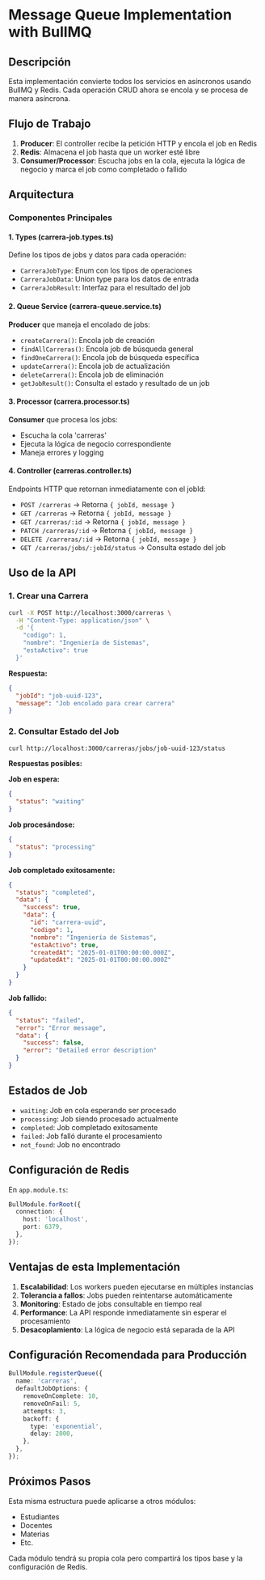# Message Queue Implementation with BullMQ

## Descripción

Esta implementación convierte todos los servicios en asíncronos usando BullMQ y Redis. Cada operación CRUD ahora se encola y se procesa de manera asíncrona.

## Flujo de Trabajo

1. **Producer**: El controller recibe la petición HTTP y encola el job en Redis
2. **Redis**: Almacena el job hasta que un worker esté libre
3. **Consumer/Processor**: Escucha jobs en la cola, ejecuta la lógica de negocio y marca el job como completado o fallido

## Arquitectura

### Componentes Principales

#### 1. Types (carrera-job.types.ts)

Define los tipos de jobs y datos para cada operación:

- `CarreraJobType`: Enum con los tipos de operaciones
- `CarreraJobData`: Union type para los datos de entrada
- `CarreraJobResult`: Interfaz para el resultado del job

#### 2. Queue Service (carrera-queue.service.ts)

**Producer** que maneja el encolado de jobs:

- `createCarrera()`: Encola job de creación
- `findAllCarreras()`: Encola job de búsqueda general
- `findOneCarrera()`: Encola job de búsqueda específica
- `updateCarrera()`: Encola job de actualización
- `deleteCarrera()`: Encola job de eliminación
- `getJobResult()`: Consulta el estado y resultado de un job

#### 3. Processor (carrera.processor.ts)

**Consumer** que procesa los jobs:

- Escucha la cola 'carreras'
- Ejecuta la lógica de negocio correspondiente
- Maneja errores y logging

#### 4. Controller (carreras.controller.ts)

Endpoints HTTP que retornan inmediatamente con el jobId:

- `POST /carreras` → Retorna `{ jobId, message }`
- `GET /carreras` → Retorna `{ jobId, message }`
- `GET /carreras/:id` → Retorna `{ jobId, message }`
- `PATCH /carreras/:id` → Retorna `{ jobId, message }`
- `DELETE /carreras/:id` → Retorna `{ jobId, message }`
- `GET /carreras/jobs/:jobId/status` → Consulta estado del job

## Uso de la API

### 1. Crear una Carrera

```bash
curl -X POST http://localhost:3000/carreras \
  -H "Content-Type: application/json" \
  -d '{
    "codigo": 1,
    "nombre": "Ingeniería de Sistemas",
    "estaActivo": true
  }'
```

**Respuesta:**

```json
{
  "jobId": "job-uuid-123",
  "message": "Job encolado para crear carrera"
}
```

### 2. Consultar Estado del Job

```bash
curl http://localhost:3000/carreras/jobs/job-uuid-123/status
```

**Respuestas posibles:**

**Job en espera:**

```json
{
  "status": "waiting"
}
```

**Job procesándose:**

```json
{
  "status": "processing"
}
```

**Job completado exitosamente:**

```json
{
  "status": "completed",
  "data": {
    "success": true,
    "data": {
      "id": "carrera-uuid",
      "codigo": 1,
      "nombre": "Ingeniería de Sistemas",
      "estaActivo": true,
      "createdAt": "2025-01-01T00:00:00.000Z",
      "updatedAt": "2025-01-01T00:00:00.000Z"
    }
  }
}
```

**Job fallido:**

```json
{
  "status": "failed",
  "error": "Error message",
  "data": {
    "success": false,
    "error": "Detailed error description"
  }
}
```

## Estados de Job

- `waiting`: Job en cola esperando ser procesado
- `processing`: Job siendo procesado actualmente
- `completed`: Job completado exitosamente
- `failed`: Job falló durante el procesamiento
- `not_found`: Job no encontrado

## Configuración de Redis

En `app.module.ts`:

```typescript
BullModule.forRoot({
  connection: {
    host: 'localhost',
    port: 6379,
  },
});
```

## Ventajas de esta Implementación

1. **Escalabilidad**: Los workers pueden ejecutarse en múltiples instancias
2. **Tolerancia a fallos**: Jobs pueden reintentarse automáticamente
3. **Monitoring**: Estado de jobs consultable en tiempo real
4. **Performance**: La API responde inmediatamente sin esperar el procesamiento
5. **Desacoplamiento**: La lógica de negocio está separada de la API

## Configuración Recomendada para Producción

```typescript
BullModule.registerQueue({
  name: 'carreras',
  defaultJobOptions: {
    removeOnComplete: 10,
    removeOnFail: 5,
    attempts: 3,
    backoff: {
      type: 'exponential',
      delay: 2000,
    },
  },
});
```

## Próximos Pasos

Esta misma estructura puede aplicarse a otros módulos:

- Estudiantes
- Docentes
- Materias
- Etc.

Cada módulo tendrá su propia cola pero compartirá los tipos base y la configuración de Redis.
